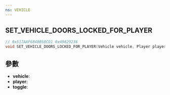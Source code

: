 ```yaml
---
ns: VEHICLE
---
```

## SET_VEHICLE_DOORS_LOCKED_FOR_PLAYER

```c
// 0x517AAF684BB50CD1 0x49829236
void SET_VEHICLE_DOORS_LOCKED_FOR_PLAYER(Vehicle vehicle, Player player, BOOL toggle);
```


## 參數
* **vehicle**: 
* **player**: 
* **toggle**: 

